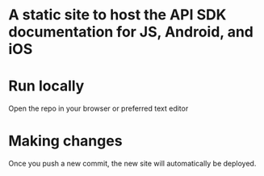 # A static site to host the API SDK documentation for JS, Android, and iOS

# Run locally

Open the repo in your browser or preferred text editor

# Making changes

Once you push a new commit, the new site will automatically be deployed.

